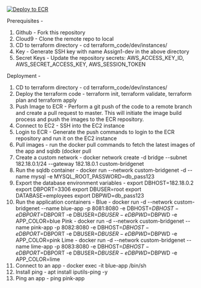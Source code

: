 [![Deploy to ECR](https://github.com/nwijey/clo835_fall2022_assignment1/actions/workflows/push_to_ecr.yml/badge.svg)](https://github.com/nwijey/clo835_fall2022_assignment1/actions/workflows/push_to_ecr.yml)

Prerequisites -
1. Github - Fork this repository 
2. Cloud9 - Clone the remote repo to local 
3. CD to terraform directory - cd terraform_code/dev/instances/ 
4. Key - Generate SSH key with name Assign1-dev in the above directory
5. Secret Keys - Update the  repository secrets: AWS_ACCESS_KEY_ID, AWS_SECRET_ACCESS_KEY, AWS_SESSION_TOKEN

Deployment - 
1. CD to terraform directory - cd terraform_code/dev/instances/ 
2. Deploy the terraform code - terraform init, terraform validate, terraform plan and terraform apply
3. Push Image to ECR - Perform a git push of the code to a remote branch and create a pull request to master. This will initiate the image build process and push the images to the ECR repository.
4. Connect to EC2 - SSH into the EC2 instance
5. Login to ECR - Generate the push commands to login to the ECR repository and run it on the EC2 instance
6. Pull images - run the docker pull commands to fetch the latest images of the app and sqldb (docker pull <ecr repository>
7. Create a custom network - docker network create  -d bridge --subnet 182.18.0.1/24 --gateway  182.18.0.1 custom-bridgenet
8. Run the sqldb container - docker run --network custom-bridgenet -d --name mysql -e MYSQL_ROOT_PASSWORD=db_pass123 <ecr repository>
9. Export the database environment variables -
export DBHOST=182.18.0.2
export DBPORT=3306
export DBUSER=root
export DATABASE=employees
export DBPWD=db_pass123
10. Run the application containers -
  Blue - docker run -d --network custom-bridgenet --name blue-app -p 8081:8080 -e DBHOST=$DBHOST -e DBPORT=$DBPORT -e DBUSER=$DBUSER -e DBPWD=$DBPWD -e APP_COLOR=blue <ecr repo>
  Pink - docker run -d --network custom-bridgenet --name pink-app -p 8082:8080 -e DBHOST=$DBHOST -e DBPORT=$DBPORT -e DBUSER=$DBUSER -e DBPWD=$DBPWD -e APP_COLOR=pink <ecr repo>
  Lime - docker run -d --network custom-bridgenet --name lime-app -p 8083:8080 -e DBHOST=$DBHOST -e DBPORT=$DBPORT -e DBUSER=$DBUSER -e DBPWD=$DBPWD -e APP_COLOR=lime <ecr repo>
 11. Connect to an app - docker exec -it blue-app /bin/sh  
 12. Install ping - apt install iputils-ping -y
 13. Ping an app - ping pink-app
